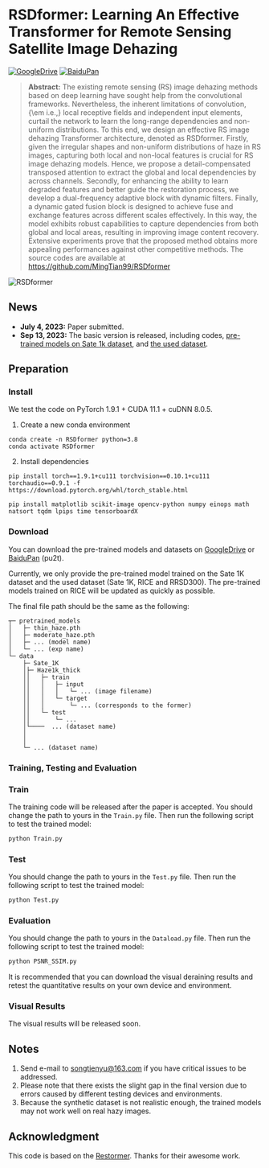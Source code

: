# RSDformer: Learning An Effective Transformer for Remote Sensing Satellite Image Dehazing

[![GoogleDrive](https://img.shields.io/badge/Data-GoogleDrive-brightgreen)](https://drive.google.com/drive/folders/1KRR_L276nviPT9JFPL9zfBiZVKJO6dM1?usp=drive_link)
[![BaiduPan](https://img.shields.io/badge/Data-BaiduPan-brightgreen)](https://pan.baidu.com/s/1TlgoslD-hIzySDL8l6gekw?pwd=pu2t)

> **Abstract:** 
The existing remote sensing (RS) image dehazing methods based on deep learning have sought help from the convolutional frameworks.
Nevertheless, the inherent limitations of convolution, {\em i.e.,} local receptive fields and independent input elements, curtail the network to learn the long-range dependencies and non-uniform distributions. 
To this end, we design an effective RS image dehazing Transformer architecture, denoted as RSDformer.
Firstly, given the irregular shapes and non-uniform distributions of haze in RS images, capturing both local and non-local features is crucial for RS image dehazing models.
Hence, we propose a detail-compensated transposed attention to extract the global and local dependencies by across channels.
Secondly, for enhancing the ability to learn degraded features and better guide the restoration process, we develop a dual-frequency adaptive block with dynamic filters.
Finally, a dynamic gated fusion block is designed to achieve fuse and exchange features across different scales effectively.
In this way, the model exhibits robust capabilities to capture dependencies from both global and local areas, resulting in improving image content recovery.
Extensive experiments prove that the proposed method obtains more appealing performances against other competitive methods.
The source codes are available at https://github.com/MingTian99/RSDformer

![RSDformer](figs/arch.png)

## News

- **July 4, 2023:** Paper submitted. 
- **Sep 13, 2023:** The basic version is released, including codes, [pre-trained models on Sate 1k dataset](https://pan.baidu.com/s/1TlgoslD-hIzySDL8l6gekw?pwd=pu2t), and [the used dataset](https://pan.baidu.com/s/1TlgoslD-hIzySDL8l6gekw?pwd=pu2t).
## Preparation

### Install

We test the code on PyTorch 1.9.1 + CUDA 11.1 + cuDNN 8.0.5.

1. Create a new conda environment
```
conda create -n RSDformer python=3.8
conda activate RSDformer 
```

2. Install dependencies
```
pip install torch==1.9.1+cu111 torchvision==0.10.1+cu111 torchaudio==0.9.1 -f https://download.pytorch.org/whl/torch_stable.html

pip install matplotlib scikit-image opencv-python numpy einops math natsort tqdm lpips time tensorboardX
```

### Download

You can download the pre-trained models and datasets on [GoogleDrive](https://pan.baidu.com/s/1TlgoslD-hIzySDL8l6gekw?pwd=pu2t) or [BaiduPan](https://pan.baidu.com/s/1TlgoslD-hIzySDL8l6gekw?pwd=pu2t) (pu2t).

Currently, we only provide the pre-trained model trained on the Sate 1K dataset and the used dataset (Sate 1K, RICE and RRSD300).  The pre-trained models trained on RICE will be updated as quickly as possible.

The final file path should be the same as the following:

```
┬─ pretrained_models
│   ├─ thin_haze.pth
│   ├─ moderate_haze.pth
│   ├─ ... (model name)
│   └─ ... (exp name)
└─ data
    ├─ Sate_1K
    │├─ Haze1k_thick
    ││   ├─ train
    ││   │   ├─ input
    ││   │   │   └─ ... (image filename)
    ││   │   └─ target
    ││   │       └─ ... (corresponds to the former)
    ││   └─ test
    ││       └─ ...
    │└────  ... (dataset name)
    │
    │
    └─ ... (dataset name)

```
### Training, Testing and Evaluation

### Train
The training code will be released after the paper is accepted.
You should change the path to yours in the `Train.py` file.  Then run the following script to test the trained model:

```sh
python Train.py
```

### Test
You should change the path to yours in the `Test.py` file.  Then run the following script to test the trained model:

```sh
python Test.py
```


### Evaluation
You should change the path to yours in the `Dataload.py` file.  Then run the following script to test the trained model:

```sh
python PSNR_SSIM.py
```
It is recommended that you can download the visual deraining results and retest the quantitative results on your own device and environment.

### Visual Results

The visual results will be released soon.

## Notes

1. Send e-mail to songtienyu@163.com if you have critical issues to be addressed.
2. Please note that there exists the slight gap in the final version due to errors caused by different testing devices and environments. 
3. Because the synthetic dataset is not realistic enough, the trained models may not work well on real hazy images.


## Acknowledgment

This code is based on the [Restormer](https://github.com/swz30/Restormer). Thanks for their awesome work.

